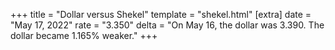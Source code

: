+++
title = "Dollar versus Shekel"
template = "shekel.html"
[extra]
date = "May 17, 2022"
rate = "3.350"
delta = "On May 16, the dollar was 3.390. The dollar became 1.165% weaker."
+++
